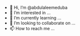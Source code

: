 - 👋 Hi, I’m @abdulaleemeduba
- 👀 I’m interested in ...
- 🌱 I’m currently learning ...
- 💞️ I’m looking to collaborate on ...
- 📫 How to reach me ...

<!---
abdulaleemeduba/abdulaleemeduba is a ✨ special ✨ repository because its `README.md` (this file) appears on your GitHub profile.
You can click the Preview link to take a look at your changes.
--->

